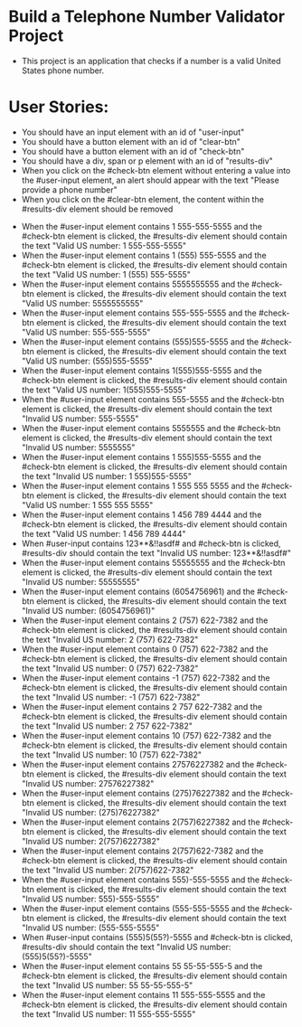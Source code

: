 # Build a Telephone Number Validator Project

- This project is an application that checks if a number is a valid United States phone number.

# User Stories:

- You should have an input element with an id of "user-input"
- You should have a button element with an id of "clear-btn"
- You should have a button element with an id of "check-btn"
- You should have a div, span or p element with an id of "results-div"
- When you click on the #check-btn element without entering a value into the #user-input element, an alert should appear with the text "Please provide a phone number"
- When you click on the #clear-btn element, the content within the #results-div element should be removed

* When the #user-input element contains 1 555-555-5555 and the #check-btn element is clicked, the #results-div element should contain the text "Valid US number: 1 555-555-5555"
* When the #user-input element contains 1 (555) 555-5555 and the #check-btn element is clicked, the #results-div element should contain the text "Valid US number: 1 (555) 555-5555"
* When the #user-input element contains 5555555555 and the #check-btn element is clicked, the #results-div element should contain the text "Valid US number: 5555555555"
* When the #user-input element contains 555-555-5555 and the #check-btn element is clicked, the #results-div element should contain the text "Valid US number: 555-555-5555"
* When the #user-input element contains (555)555-5555 and the #check-btn element is clicked, the #results-div element should contain the text "Valid US number: (555)555-5555"
* When the #user-input element contains 1(555)555-5555 and the #check-btn element is clicked, the #results-div element should contain the text "Valid US number: 1(555)555-5555"
* When the #user-input element contains 555-5555 and the #check-btn element is clicked, the #results-div element should contain the text "Invalid US number: 555-5555"
* When the #user-input element contains 5555555 and the #check-btn element is clicked, the #results-div element should contain the text "Invalid US number: 5555555"
* When the #user-input element contains 1 555)555-5555 and the #check-btn element is clicked, the #results-div element should contain the text "Invalid US number: 1 555)555-5555"
* When the #user-input element contains 1 555 555 5555 and the #check-btn element is clicked, the #results-div element should contain the text "Valid US number: 1 555 555 5555"
* When the #user-input element contains 1 456 789 4444 and the #check-btn element is clicked, the #results-div element should contain the text "Valid US number: 1 456 789 4444"
* When #user-input contains 123**&!!asdf# and #check-btn is clicked, #results-div should contain the text "Invalid US number: 123**&!!asdf#"
* When the #user-input element contains 55555555 and the #check-btn element is clicked, the #results-div element should contain the text "Invalid US number: 55555555"
* When the #user-input element contains (6054756961) and the #check-btn element is clicked, the #results-div element should contain the text "Invalid US number: (6054756961)"
* When the #user-input element contains 2 (757) 622-7382 and the #check-btn element is clicked, the #results-div element should contain the text "Invalid US number: 2 (757) 622-7382"
* When the #user-input element contains 0 (757) 622-7382 and the #check-btn element is clicked, the #results-div element should contain the text "Invalid US number: 0 (757) 622-7382"
* When the #user-input element contains -1 (757) 622-7382 and the #check-btn element is clicked, the #results-div element should contain the text "Invalid US number: -1 (757) 622-7382"
* When the #user-input element contains 2 757 622-7382 and the #check-btn element is clicked, the #results-div element should contain the text "Invalid US number: 2 757 622-7382"
* When the #user-input element contains 10 (757) 622-7382 and the #check-btn element is clicked, the #results-div element should contain the text "Invalid US number: 10 (757) 622-7382"
* When the #user-input element contains 27576227382 and the #check-btn element is clicked, the #results-div element should contain the text "Invalid US number: 27576227382"
* When the #user-input element contains (275)76227382 and the #check-btn element is clicked, the #results-div element should contain the text "Invalid US number: (275)76227382"
* When the #user-input element contains 2(757)6227382 and the #check-btn element is clicked, the #results-div element should contain the text "Invalid US number: 2(757)6227382"
* When the #user-input element contains 2(757)622-7382 and the #check-btn element is clicked, the #results-div element should contain the text "Invalid US number: 2(757)622-7382"
* When the #user-input element contains 555)-555-5555 and the #check-btn element is clicked, the #results-div element should contain the text "Invalid US number: 555)-555-5555"
* When the #user-input element contains (555-555-5555 and the #check-btn element is clicked, the #results-div element should contain the text "Invalid US number: (555-555-5555"
* When #user-input contains (555)5(55?)-5555 and #check-btn is clicked, #results-div should contain the text "Invalid US number: (555)5(55?)-5555"
* When the #user-input element contains 55 55-55-555-5 and the #check-btn element is clicked, the #results-div element should contain the text "Invalid US number: 55 55-55-555-5"
* When the #user-input element contains 11 555-555-5555 and the #check-btn element is clicked, the #results-div element should contain the text "Invalid US number: 11 555-555-5555"
